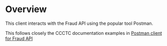 # Overview

This client interacts with the Fraud API using the popular tool Postman.

This follows closely the CCCTC documentation examples in [Postman client for Fraud API](https://cccnext.jira.com/wiki/spaces/GLUEPD/pages/2851438610/Using+Postman+with+the+Fraud+Data+API)
